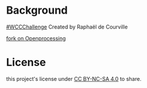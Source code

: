 # Background

 [#WCCChallenge](https://openprocessing.org/curation/78544) Created by Raphaël de Courville 

 [fork on Openprocessing](https://openprocessing.org/sketch/2694045)

 # License
this project's license under [CC BY-NC-SA 4.0](https://creativecommons.org/licenses/by-nc-sa/4.0/) to share.
